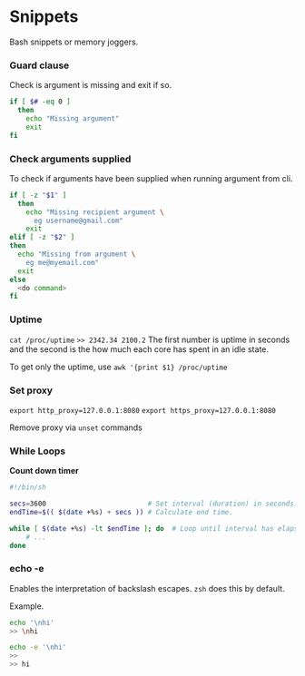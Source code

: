 # Snippets

Bash snippets or memory joggers.


### Guard clause

Check is argument is missing and exit if so.

```sh
if [ $# -eq 0 ]
  then
    echo "Missing argument"
    exit
fi
```

### Check arguments supplied

To check if arguments have been supplied when running argument from cli.

```sh
if [ -z "$1" ]
  then
    echo "Missing recipient argument \
      eg username@gmail.com"
    exit
elif [ -z "$2" ]
then
  echo "Missing from argument \
    eg me@myemail.com"
  exit
else
  <do command>
fi
```

### Uptime

`cat /proc/uptime`
`>> 2342.34 2100.2`
The first number is uptime in seconds and the second is the how much each core has spent in an idle state.

To get only the uptime, use `awk '{print $1} /proc/uptime`

### Set proxy

`export http_proxy=127.0.0.1:8080`
`export https_proxy=127.0.0.1:8080`

Remove proxy via `unset` commands

### While Loops

__Count down timer__

```sh
#!/bin/sh

secs=3600                         # Set interval (duration) in seconds.
endTime=$(( $(date +%s) + secs )) # Calculate end time.

while [ $(date +%s) -lt $endTime ]; do  # Loop until interval has elapsed.
    # ...
done
```

### echo -e

Enables the interpretation of backslash escapes. `zsh` does this by default.

Example.

```sh
echo '\nhi'
>> \nhi

echo -e '\nhi'
>>
>> hi
```
